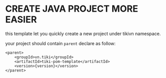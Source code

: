 # CREATE JAVA PROJECT MORE EASIER

this template let you quickly create a new project under tikivn namespace.

your project should contain `parent` declare as follow:

```
<parent>
	<groupId>vn.tiki</groupId>
	<artifactId>tiki-pom-template</artifactId>
	<version>{version}</version>
</parent>
```
